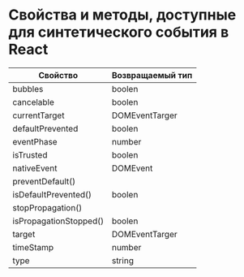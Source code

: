 # Свойства и методы, доступные для синтетического события в React

| Свойство | Возвращаемый тип |
| -------- | ---------------- |
| bubbles | boolen |
| cancelable | boolen |
| currentTarget | DOMEventTarger |
| defaultPrevented | boolen |
| eventPhase | number |
| isTrusted | boolen |
| nativeEvent | DOMEvent |
| preventDefault() |  |
| isDefaultPrevented() | boolen |
| stopPropagation() |  |
| isPropagationStopped() | boolen |
| target | DOMEventTarger |
| timeStamp | number |
| type | string |